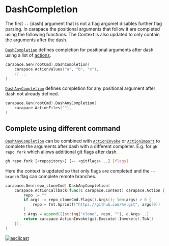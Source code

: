 # DashCompletion

The first `--` (dash) argument that is not a flag argumet disables further flag parsing.
In carapace the positional arguments that follow it are completed using the following functions.
The Context is also updated to only contain the arguments after the dash.

[`DashCompletion`] defines completion for positional arguments after dash using a list of [actions](../action.md).


```go
carapace.Gen(rootCmd).DashCompletion(
    carapace.ActionValues("a", "b", "c"),
    // ...
)
```

[`DashAnyCompletion`] defines completion for any positional argument after dash not already defined.

```go
carapace.Gen(rootCmd).DashAnyCompletion(
    carapace.ActionFiles(""),
)
```


## Complete using different command

[`DashAnyCompletion`] can be combined with [`ActionInvoke`] or [`ActionImport`] to complete the arguments after dash with a different completer.
E.g. for `gh repo fork` which allows additional git flags after dash.

```sh
gh repo fork [<repository>] [-- <gitflags>...] [flags]
```

Here the context is updated so that only flags are completed and the `--branch` flag can complete remote branches.
```go
carapace.Gen(repo_cloneCmd).DashAnyCompletion(
	carapace.ActionCallback(func(c carapace.Context) carapace.Action {
		repo := ""
		if args := repo_cloneCmd.Flags().Args(); len(args) > 0 {
			repo = fmt.Sprintf("https://github.com/%v.git", args[0])
		}
		c.Args = append([]string{"clone", repo, ""}, c.Args...)
		return carapace.ActionInvoke(git.Execute).Invoke(c).ToA()
	}),
)
```

[![asciicast](https://asciinema.org/a/468206.svg)](https://asciinema.org/a/468206)

[`ActionInvoke`]:../action/actionInvoke.md
[`ActionImport`]:../action/actionImport.md
[`DashCompletion`]:https://pkg.go.dev/github.com/rsteube/carapace#Carapace.DashCompletion
[`DashAnyCompletion`]:https://pkg.go.dev/github.com/rsteube/carapace#Carapace.DashAnyCompletion
